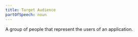 ```yaml
---
title: Target Audience
partOfSpeech: noun
---
```


A group of people that represent the users of an application.
